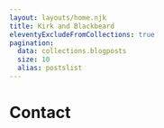 ```yaml
---
layout: layouts/home.njk
title: Kirk and Blackbeard
eleventyExcludeFromCollections: true
pagination:
  data: collections.blogposts
  size: 10
  alias: postslist
---
```


# Contact